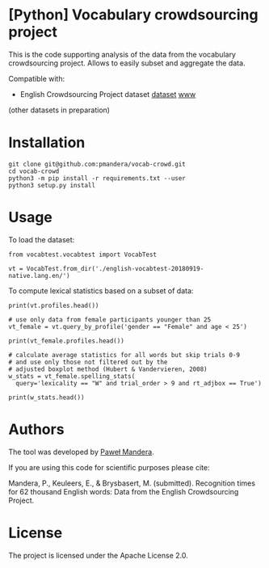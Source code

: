 # [Python] Vocabulary crowdsourcing project

This is the code supporting analysis of the data from the vocabulary
crowdsourcing project. Allows to easily subset and aggregate the data.

Compatible with:

* English Crowdsourcing Project dataset [dataset](http://)
    [www](http://vocabulary.ugent.be)

(other datasets in preparation)

# Installation

```
git clone git@github.com:pmandera/vocab-crowd.git
cd vocab-crowd
python3 -m pip install -r requirements.txt --user
python3 setup.py install
```

# Usage

To load the dataset:

```
from vocabtest.vocabtest import VocabTest

vt = VocabTest.from_dir('./english-vocabtest-20180919-native.lang.en/')
```

To compute lexical statistics based on a subset of data:

```
print(vt.profiles.head())

# use only data from female participants younger than 25
vt_female = vt.query_by_profile('gender == "Female" and age < 25')

print(vt_female.profiles.head())

# calculate average statistics for all words but skip trials 0-9
# and use only those not filtered out by the
# adjusted boxplot method (Hubert & Vandervieren, 2008)
w_stats = vt_female.spelling_stats(
  query='lexicality == "W" and trial_order > 9 and rt_adjbox == True')

print(w_stats.head())
```

# Authors

The tool was developed by [Paweł Mandera](http://www.pawelmandera.com/).

If you are using this code for scientific purposes please cite:

Mandera, P., Keuleers, E., & Brysbasert, M. (submitted). Recognition times for
62 thousand English words: Data from the English Crowdsourcing Project.

# License

The project is licensed under the Apache License 2.0.

